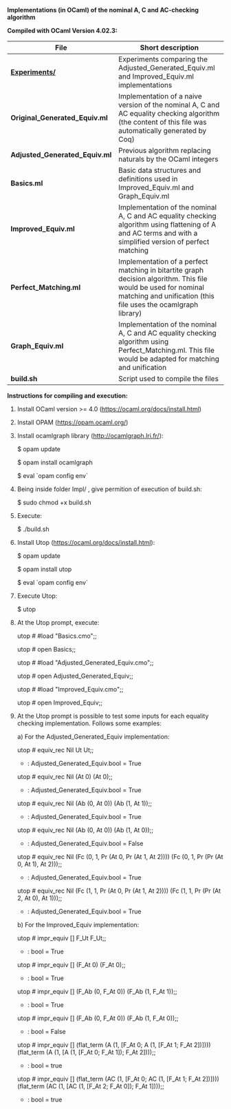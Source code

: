 **Implementations (in OCaml) of the nominal A, C and AC-checking algorithm**


**Compiled with OCaml Version 4.02.3:**


**File** | Short description
------------ | -------------
**[Experiments/](https://github.com/wtonribeiro/nominal-ac/tree/master/Impl-Equiv/Experiments)** | Experiments comparing the Adjusted_Generated_Equiv.ml and Improved_Equiv.ml implementations
**Original_Generated_Equiv.ml**  | Implementation of a naive version of the nominal A, C and AC equality checking algorithm (the content of this file was automatically generated by Coq)
**Adjusted_Generated_Equiv.ml**  | Previous algorithm replacing naturals by the OCaml integers
**Basics.ml** | Basic data structures and definitions used in Improved_Equiv.ml and Graph_Equiv.ml
**Improved_Equiv.ml** | Implementation of the nominal A, C and AC equality checking algorithm using flattening of A and AC terms and with a simplified version of perfect matching 
**Perfect_Matching.ml** | Implementation of a perfect matching in bitartite graph decision algorithm. This file would be used for nominal matching and unification (this file uses the ocamlgraph library)
**Graph_Equiv.ml** | Implementation of the nominal A, C and AC equality checking algorithm using Perfect_Matching.ml. This file would be adapted for matching and unification
**build.sh**  | Script used to compile the files



**Instructions for compiling and execution:**

1) Install OCaml version >= 4.0 (https://ocaml.org/docs/install.html)


2) Install OPAM (https://opam.ocaml.org/)


3) Install ocamlgraph library (http://ocamlgraph.lri.fr/):

   $ opam update
   
   $ opam install ocamlgraph
   
   $ eval \`opam config env\`
  

4) Being inside folder Impl/ , give permition of execution of build.sh:

   $ sudo chmod +x build.sh


5) Execute: 
   
   $ ./build.sh


6) Install Utop (https://ocaml.org/docs/install.html):

   $ opam update
   
   $ opam install utop
   
   $ eval \`opam config env\`

7) Execute Utop: 
   
   $ utop

8) At the Utop prompt, execute:

   utop # #load "Basics.cmo";;
   
   utop # open Basics;;
   
   utop # #load "Adjusted_Generated_Equiv.cmo";;
   
   utop # open Adjusted_Generated_Equiv;;

   utop # #load "Improved_Equiv.cmo";;
   
   utop # open Improved_Equiv;;


9) At the Utop prompt is possible to test some inputs 
   for each equality checking implementation. Follows some examples:


   a) For the Adjusted_Generated_Equiv implementation:

   utop # equiv_rec Nil Ut Ut;;
   - : Adjusted_Generated_Equiv.bool = True

   utop # equiv_rec Nil (At 0) (At 0);;
   - : Adjusted_Generated_Equiv.bool = True

   utop # equiv_rec Nil (Ab (0, At 0)) (Ab (1, At 1));;
   - : Adjusted_Generated_Equiv.bool = True

   utop # equiv_rec Nil (Ab (0, At 0)) (Ab (1, At 0));;
   - : Adjusted_Generated_Equiv.bool = False
   
   utop # equiv_rec Nil (Fc (0, 1, Pr (At 0, Pr (At 1, At 2)))) (Fc (0, 1, Pr (Pr (At 0, At 1), At 2)));;
   - : Adjusted_Generated_Equiv.bool = True
   
   utop # equiv_rec Nil (Fc (1, 1, Pr (At 0, Pr (At 1, At 2)))) (Fc (1, 1, Pr (Pr (At 2, At 0), At 1)));;
   - : Adjusted_Generated_Equiv.bool = True
   
   b) For the Improved_Equiv implementation:

   utop # impr_equiv [] F_Ut F_Ut;;
   - : bool = True

   utop # impr_equiv [] (F_At 0) (F_At 0);;
   - : bool = True

   utop # impr_equiv [] (F_Ab (0, F_At 0)) (F_Ab (1, F_At 1));;
   - : bool = True

   utop # impr_equiv [] (F_Ab (0, F_At 0)) (F_Ab (1, F_At 0));;
   - : bool = False
   
   utop # impr_equiv [] (flat_term (A (1, [F_At 0; A (1, [F_At 1; F_At 2])]))) (flat_term (A (1, [A (1, [F_At 0; F_At 1]); F_At 2])));;
   - : bool = true
   
   utop # impr_equiv [] (flat_term (AC (1, [F_At 0; AC (1, [F_At 1; F_At 2])]))) (flat_term (AC (1, [AC (1, [F_At 2; F_At 0]); F_At 1])));;
   - : bool = true






